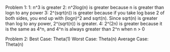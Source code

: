 Problem 1:
1: n^3 is greater
2: n^2log(n) is greater because n is greater than logn to any power
3: 2^(sqrt(n)) is greater because if you take log base 2 of both sides, you end up with (logn)^2 and sqrt(n). Since sqrt(n) is greater than log to any power, 2^(sqrt(n)) is greater.
4: 2^(2n) is greater because it is the same as 4^n, and 4^n is always greater than 2^n when n > 0

Problem 2:
Best Case: Theta(1)
Worst Case: Theta(n)
Average Case: Theta(n)
